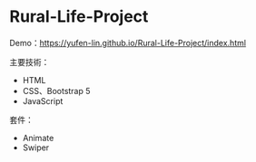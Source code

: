 # Rural-Life-Project
Demo：https://yufen-lin.github.io/Rural-Life-Project/index.html

主要技術：
- HTML
- CSS、Bootstrap 5
- JavaScript

套件：
- Animate
- Swiper


